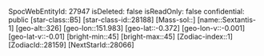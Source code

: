 ﻿---
location: [-0.372,151.983,326]
type: Station
tags:
- astro/Star

---
SpocWebEntityId: 27947
isDeleted: false
isReadOnly: false
confidential: public
[star-class::B5]
[star-class-id::28188]
[Mass-sol::]
[name::Sextantis-1]
[geo-alt::326]
[geo-lon::151.983]
[geo-lat::-0.372]
[geo-lon-v::-0.001]
[geo-lat-v::-0.01]
[bright-min::45]
[bright-max::45]
[Zodiac-index::1]
[ZodiacId::28159]
[NextStarId::28066]

